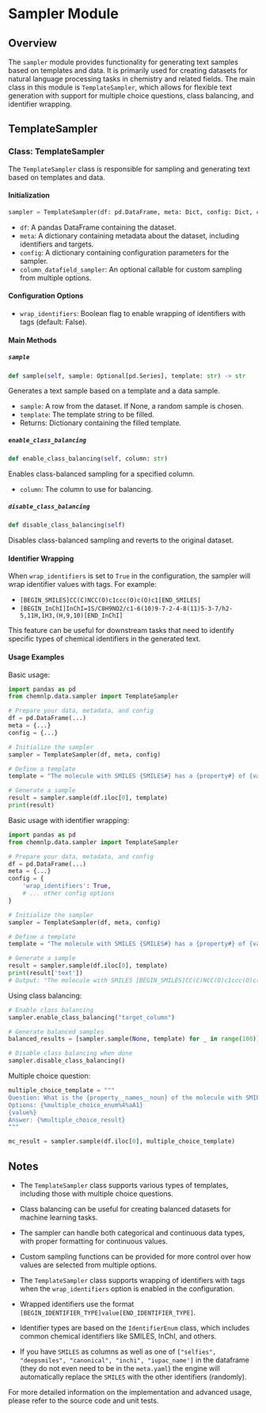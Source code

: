 # Sampler Module

## Overview

The `sampler` module provides functionality for generating text samples based on templates and data. It is primarily used for creating datasets for natural language processing tasks in chemistry and related fields. The main class in this module is `TemplateSampler`, which allows for flexible text generation with support for multiple choice questions, class balancing, and identifier wrapping.

## TemplateSampler

### Class: TemplateSampler

The `TemplateSampler` class is responsible for sampling and generating text based on templates and data.

#### Initialization

```python
sampler = TemplateSampler(df: pd.DataFrame, meta: Dict, config: Dict, column_datafield_sampler: Optional[Callable] = None)
```

- `df`: A pandas DataFrame containing the dataset.
- `meta`: A dictionary containing metadata about the dataset, including identifiers and targets.
- `config`: A dictionary containing configuration parameters for the sampler.
- `column_datafield_sampler`: An optional callable for custom sampling from multiple options.

#### Configuration Options

- `wrap_identifiers`: Boolean flag to enable wrapping of identifiers with tags (default: False).

#### Main Methods

##### `sample`

```python
def sample(self, sample: Optional[pd.Series], template: str) -> str
```

Generates a text sample based on a template and a data sample.

- `sample`: A row from the dataset. If None, a random sample is chosen.
- `template`: The template string to be filled.
- Returns: Dictionary containing the filled template.

##### `enable_class_balancing`

```python
def enable_class_balancing(self, column: str)
```

Enables class-balanced sampling for a specified column.

- `column`: The column to use for balancing.

##### `disable_class_balancing`

```python
def disable_class_balancing(self)
```

Disables class-balanced sampling and reverts to the original dataset.

#### Identifier Wrapping

When `wrap_identifiers` is set to `True` in the configuration, the sampler will wrap identifier values with tags. For example:

- `[BEGIN_SMILES]CC(C)NCC(O)c1ccc(O)c(O)c1[END_SMILES]`
- `[BEGIN_InChI]InChI=1S/C8H9NO2/c1-6(10)9-7-2-4-8(11)5-3-7/h2-5,11H,1H3,(H,9,10)[END_InChI]`

This feature can be useful for downstream tasks that need to identify specific types of chemical identifiers in the generated text.

#### Usage Examples

Basic usage:

```python
import pandas as pd
from chemnlp.data.sampler import TemplateSampler

# Prepare your data, metadata, and config
df = pd.DataFrame(...)
meta = {...}
config = {...}

# Initialize the sampler
sampler = TemplateSampler(df, meta, config)

# Define a template
template = "The molecule with SMILES {SMILES#} has a {property#} of {value#}."

# Generate a sample
result = sampler.sample(df.iloc[0], template)
print(result)
```

Basic usage with identifier wrapping:

```python
import pandas as pd
from chemnlp.data.sampler import TemplateSampler

# Prepare your data, metadata, and config
df = pd.DataFrame(...)
meta = {...}
config = {
    'wrap_identifiers': True,
    # ... other config options
}

# Initialize the sampler
sampler = TemplateSampler(df, meta, config)

# Define a template
template = "The molecule with SMILES {SMILES#} has a {property#} of {value#}."

# Generate a sample
result = sampler.sample(df.iloc[0], template)
print(result['text'])
# Output: "The molecule with SMILES [BEGIN_SMILES]CC(C)NCC(O)c1ccc(O)c(O)c1[END_SMILES] has a {property#} of {value#}."
```

Using class balancing:

```python
# Enable class balancing
sampler.enable_class_balancing("target_column")

# Generate balanced samples
balanced_results = [sampler.sample(None, template) for _ in range(100)]

# Disable class balancing when done
sampler.disable_class_balancing()
```

Multiple choice question:

```python
multiple_choice_template = """
Question: What is the {property__names__noun} of the molecule with SMILES {SMILES#}?
Options: {%multiple_choice_enum%4%aA1}
{value%}
Answer: {%multiple_choice_result}
"""

mc_result = sampler.sample(df.iloc[0], multiple_choice_template)
```

## Notes

- The `TemplateSampler` class supports various types of templates, including those with multiple choice questions.
- Class balancing can be useful for creating balanced datasets for machine learning tasks.
- The sampler can handle both categorical and continuous data types, with proper formatting for continuous values.
- Custom sampling functions can be provided for more control over how values are selected from multiple options.

- The `TemplateSampler` class supports wrapping of identifiers with tags when the `wrap_identifiers` option is enabled in the configuration.
- Wrapped identifiers use the format `[BEGIN_IDENTIFIER_TYPE]value[END_IDENTIFIER_TYPE]`.
- Identifier types are based on the `IdentifierEnum` class, which includes common chemical identifiers like SMILES, InChI, and others.
- If you have `SMILES` as columns as well as one of `["selfies", "deepsmiles", "canonical", "inchi", "iupac_name']` in the dataframe (they do not even need to be in the `meta.yaml`) the engine will automatically replace the `SMILES` with the other identifiers (randomly).

For more detailed information on the implementation and advanced usage, please refer to the source code and unit tests.
